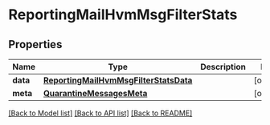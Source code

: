 # ReportingMailHvmMsgFilterStats

## Properties
Name | Type | Description | Notes
------------ | ------------- | ------------- | -------------
**data** | [**ReportingMailHvmMsgFilterStatsData**](ReportingMailHvmMsgFilterStatsData.md) |  | [optional] 
**meta** | [**QuarantineMessagesMeta**](QuarantineMessagesMeta.md) |  | [optional] 

[[Back to Model list]](../README.md#documentation-for-models) [[Back to API list]](../README.md#documentation-for-api-endpoints) [[Back to README]](../README.md)

